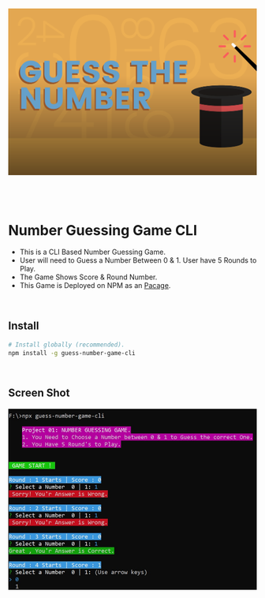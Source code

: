 <h4 align="center">
    <a>
        <img src="https://github.com/muhammadshahbaz08/Node-Projects/blob/main/project01_number_guessing-game/images/games_guess_the_number.png" />
    </a>
    <br>
    <br>
</h4>

<br>

# Number Guessing Game CLI

- This is a CLI Based Number Guessing Game.
- User will need to Guess a Number Between 0 & 1. User have 5 Rounds to Play.
- The Game Shows Score & Round Number.
- This Game is Deployed on NPM as an <a href="https://www.npmjs.com/package/guess-number-game-cli">Pacage</a>.

<br>

## Install

```sh
# Install globally (recommended).
npm install -g guess-number-game-cli

```

<br>

## Screen Shot

<h4 align="center">
        <img src="https://github.com/muhammadshahbaz08/Node-Projects/blob/main/project01_number_guessing-game/images/screenshot-game-cli.jpg" />
    </a>
    <br>
    <br>
</h4>
